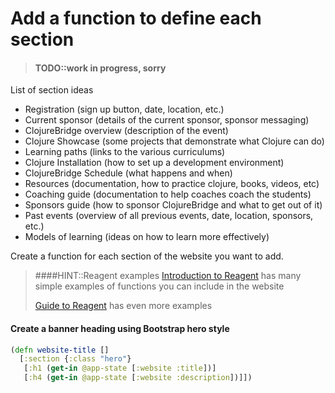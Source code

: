 # Add a function to define each section

> #### TODO::work in progress, sorry

List of section ideas
- Registration (sign up button, date, location, etc.)
- Current sponsor (details of the current sponsor, sponsor messaging)
- ClojureBridge overview (description of the event)
- Clojure Showcase (some projects that demonstrate what Clojure can do)
- Learning paths (links to the various curriculums)
- Clojure Installation (how to set up a development environment)
- ClojureBridge Schedule (what happens and when)
- Resources (documentation, how to practice clojure, books, videos, etc)
- Coaching guide (documentation to help coaches coach the students)
- Sponsors guide (how to sponsor ClojureBridge and what to get out of it)
- Past events (overview of all previous events, date, location, sponsors, etc.)
- Models of learning (ideas on how to learn more effectively)




Create a function for each section of the website you want to add.

> ####HINT::Reagent examples
> [Introduction to Reagent](https://reagent-project.github.io/) has many simple examples of functions you can include in the website
>
> [Guide to Reagent](https://purelyfunctional.tv/guide/reagent/) has even more examples

#### Create a banner heading using Bootstrap hero style

```clojure
(defn website-title []
  [:section {:class "hero"}
   [:h1 (get-in @app-state [:website :title])]
   [:h4 (get-in @app-state [:website :description])]])
```
